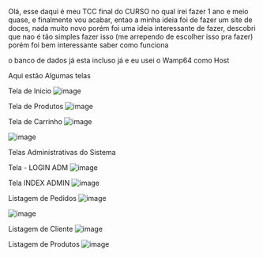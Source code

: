Olá, esse daqui é meu TCC final do CURSO no qual irei fazer 1 ano e meio quase, e finalmente vou acabar, entao a minha ideia foi de fazer um site de doces, nada muito novo
porém foi uma ideia interessante de fazer, descobri que nao é tão simples fazer isso (me arrependo de escolher isso pra fazer) porém foi bem interessante saber como funciona 

o banco de dados já esta incluso já e eu usei o Wamp64 como Host

Aqui estão Algumas telas 

Tela de Inicio
![image](https://github.com/BrunoLCLopes/Tcc-Loja-Doces/assets/160807716/86784902-4701-43f6-b82c-7e7105ee786c)

Tela de Produtos
![image](https://github.com/BrunoLCLopes/Tcc-Loja-Doces/assets/160807716/195c284e-cef2-452f-b272-f9b3bb0c9edc)

Tela de Carrinho
![image](https://github.com/BrunoLCLopes/Tcc-Loja-Doces/assets/160807716/ed29f5c2-d1e1-4c12-b65e-13be975cea28)

![image](https://github.com/BrunoLCLopes/Tcc-Loja-Doces/assets/160807716/370bb2ca-be16-49d2-b302-6214d6f9bdea)

Telas Administrativas do Sistema

Tela - LOGIN ADM
![image](https://github.com/BrunoLCLopes/Tcc-Loja-Doces/assets/160807716/afab1724-028b-4ce4-b4a3-ba81f9035aa4)

Tela INDEX ADMIN
![image](https://github.com/BrunoLCLopes/Tcc-Loja-Doces/assets/160807716/c8fe631d-a2d5-4d96-ab1b-96af24ec27e0)

Listagem de Pedidos
![image](https://github.com/BrunoLCLopes/Tcc-Loja-Doces/assets/160807716/086f38cd-5a3a-453d-9634-2be1dee1d9a1)


![image](https://github.com/BrunoLCLopes/Tcc-Loja-Doces/assets/160807716/c6a3c877-01d1-4b28-90d3-545d429195ad)



Listagem de Cliente
![image](https://github.com/BrunoLCLopes/Tcc-Loja-Doces/assets/160807716/73cd3d75-a816-44c4-9013-3f190006d40b)

Listagem de Produtos
![image](https://github.com/BrunoLCLopes/Tcc-Loja-Doces/assets/160807716/54ff367f-04be-44a8-a354-277420e17ff9)
